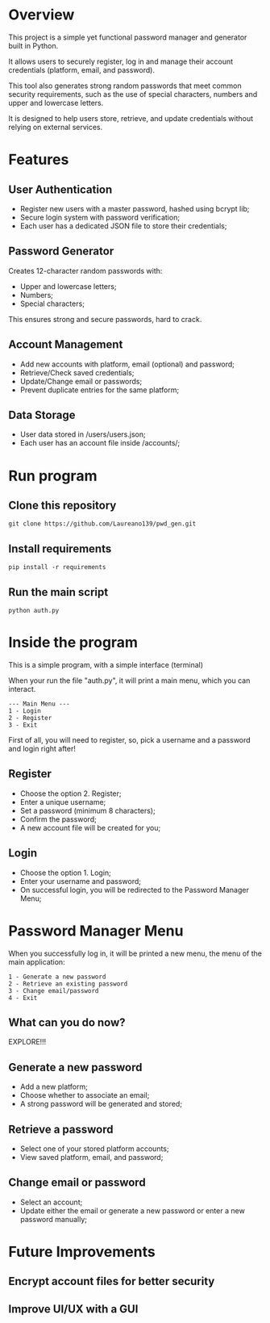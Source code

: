 
# Overview

This project is a simple yet functional password manager and generator built in Python.

It allows users to securely register, log in and manage their account credentials (platform, email, and password).

This tool also generates strong random passwords that meet common security requirements, such as the use of special characters, numbers and upper and lowercase letters.

It is designed to help users store, retrieve, and update credentials without relying on external services.


# Features

## User Authentication

- Register new users with a master password, hashed using bcrypt lib;
- Secure login system with password verification;
- Each user has a dedicated JSON file to store their credentials;

## Password Generator

Creates 12-character random passwords with:
- Upper and lowercase letters;
- Numbers;
- Special characters;

This ensures strong and secure passwords, hard to crack.

## Account Management

- Add new accounts with platform, email (optional) and password;
- Retrieve/Check saved credentials;
- Update/Change email or passwords;
- Prevent duplicate entries for the same platform;

## Data Storage

- User data stored in /users/users.json;
- Each user has an account file inside /accounts/;


# Run program

## Clone this repository

`git clone https://github.com/Laureano139/pwd_gen.git`

## Install requirements

`pip install -r requirements`

## Run the main script

`python auth.py`


# Inside the program

This is a simple program, with a simple interface (terminal)

When your run the file "auth.py", it will print a main menu, which you can interact.

```
--- Main Menu ---
1 - Login
2 - Register
3 - Exit
```

First of all, you will need to register, so, pick a username and a password and login right after!

## Register

- Choose the option 2. Register;
- Enter a unique username;
- Set a password (minimum 8 characters);
- Confirm the password;
- A new account file will be created for you;

## Login

- Choose the option 1. Login;
- Enter your username and password;
- On successful login, you will be redirected to the Password Manager Menu;

# Password Manager Menu

When you successfully log in, it will be printed a new menu, the menu of the main application:

```
1 - Generate a new password
2 - Retrieve an existing password
3 - Change email/password
4 - Exit
```

## What can you do now?

EXPLORE!!!

## Generate a new password

- Add a new platform;
- Choose whether to associate an email;
- A strong password will be generated and stored;

## Retrieve a password

- Select one of your stored platform accounts;
- View saved platform, email, and password;

## Change email or password

- Select an account;
- Update either the email or generate a new password or enter a new password manually;

# Future Improvements

## Encrypt account files for better security

## Improve UI/UX with a GUI